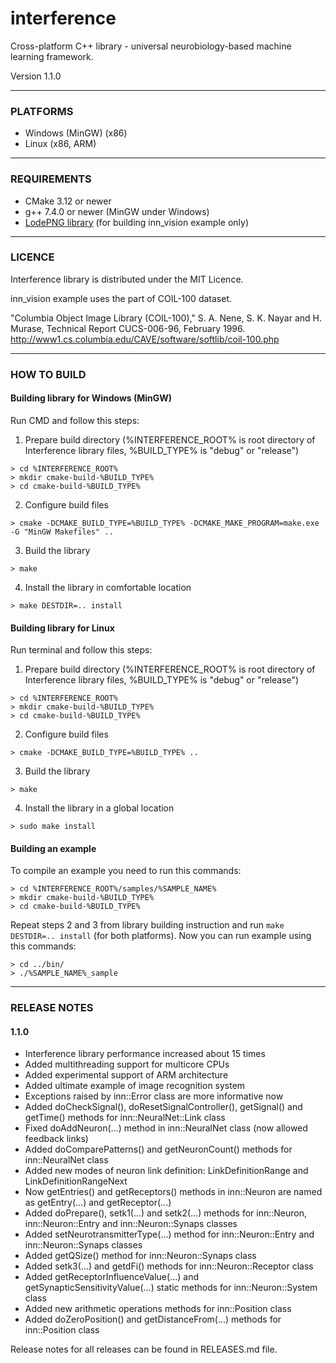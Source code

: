 # interference
Cross-platform C++ library - universal neurobiology-based machine learning framework.

Version 1.1.0

----------------------------------------------------------------
### PLATFORMS
- Windows (MinGW) (x86)
- Linux (x86, ARM)

----------------------------------------------------------------
### REQUIREMENTS
- CMake 3.12 or newer
- g++ 7.4.0 or newer (MinGW under Windows)
- [LodePNG library](https://github.com/lvandeve/lodepng) (for building inn_vision example only)

----------------------------------------------------------------
### LICENCE
Interference library is distributed under the MIT Licence.

inn_vision example uses the part of COIL-100 dataset.

"Columbia Object Image Library (COIL-100)," S. A. Nene, S. K. Nayar and H. Murase, Technical Report CUCS-006-96, February 1996.
http://www1.cs.columbia.edu/CAVE/software/softlib/coil-100.php

----------------------------------------------------------------
### HOW TO BUILD
#### Building library for Windows (MinGW)
Run CMD and follow this steps:
1. Prepare build directory (%INTERFERENCE_ROOT% is root directory of Interference library files, %BUILD_TYPE% is "debug" or "release")
```
> cd %INTERFERENCE_ROOT%
> mkdir cmake-build-%BUILD_TYPE%
> cd cmake-build-%BUILD_TYPE%
```
2. Configure build files
```
> cmake -DCMAKE_BUILD_TYPE=%BUILD_TYPE% -DCMAKE_MAKE_PROGRAM=make.exe -G "MinGW Makefiles" ..
```
3. Build the library
```   
> make
```
4. Install the library in comfortable location
```
> make DESTDIR=.. install
```
#### Building library for Linux
Run terminal and follow this steps:
1. Prepare build directory (%INTERFERENCE_ROOT% is root directory of Interference library files, %BUILD_TYPE% is "debug" or "release")
```
> cd %INTERFERENCE_ROOT%
> mkdir cmake-build-%BUILD_TYPE%
> cd cmake-build-%BUILD_TYPE%
```
2. Configure build files
```
> cmake -DCMAKE_BUILD_TYPE=%BUILD_TYPE% ..
```
3. Build the library
```
> make
```
4. Install the library in a global location
```
> sudo make install
```
#### Building an example
To compile an example you need to run this commands:
```
> cd %INTERFERENCE_ROOT%/samples/%SAMPLE_NAME%
> mkdir cmake-build-%BUILD_TYPE%
> cd cmake-build-%BUILD_TYPE%
```
Repeat steps 2 and 3 from library building instruction and run ```make DESTDIR=.. install``` (for both platforms).
Now you can run example using this commands:
```
> cd ../bin/
> ./%SAMPLE_NAME%_sample
```

----------------------------------------------------------------
### RELEASE NOTES
#### 1.1.0
- Interference library performance increased about 15 times
- Added multithreading support for multicore CPUs
- Added experimental support of ARM architecture
- Added ultimate example of image recognition system
- Exceptions raised by inn::Error class are more informative now
- Added doCheckSignal(), doResetSignalController(), getSignal() and getTime() methods for inn::NeuralNet::Link class
- Fixed doAddNeuron(...) method in inn::NeuralNet class (now allowed feedback links)
- Added doComparePatterns() and getNeuronCount() methods for inn::NeuralNet class
- Added new modes of neuron link definition: LinkDefinitionRange and LinkDefinitionRangeNext
- Now getEntries() and getReceptors() methods in inn::Neuron are named as getEntry(...) and getReceptor(...)
- Added doPrepare(), setk1(...) and setk2(...) methods for inn::Neuron, inn::Neuron::Entry and inn::Neuron::Synaps classes
- Added setNeurotransmitterType(...) method for inn::Neuron::Entry and inn::Neuron::Synaps classes
- Added getQSize() method for inn::Neuron::Synaps class
- Added setk3(...) and getdFi() methods for inn::Neuron::Receptor class
- Added getReceptorInfluenceValue(...) and getSynapticSensitivityValue(...) static methods for inn::Neuron::System class
- Added new arithmetic operations methods for inn::Position class
- Added doZeroPosition() and getDistanceFrom(...) methods for inn::Position class

Release notes for all releases can be found in RELEASES.md file.
